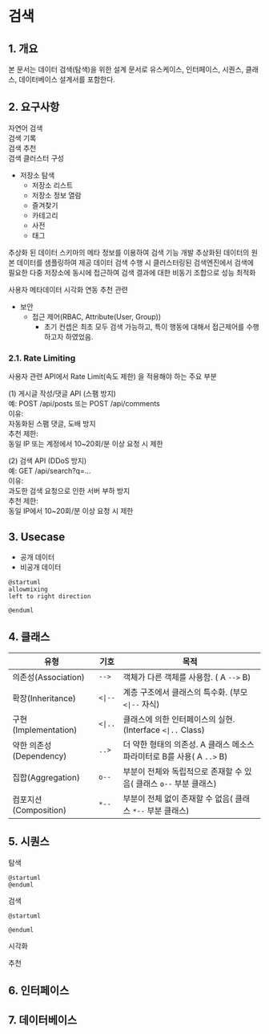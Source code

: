 # 검색

## 1. 개요

본 문서는 데이터 검색(탐색)을 위한 설계 문서로 유스케이스, 인터페이스, 시퀀스, 클래스, 데이터베이스 설계서를 포함한다.

## 2. 요구사항

자연어 검색  
검색 기록  
검색 추천  
검색 클러스터 구성  

- 저장소 탐색
  - 저장소 리스트  
  - 저장소 정보 열람  
  - 즐겨찾기
  - 카테고리  
  - 사전  
  - 태그  

추상화 된 데이터 스키마의 메타 정보를 이용하여 검색 기능 개발
추상화된 데이터의 원본 데이터를 샘플링하여 제공
데이터 검색 수행 시 클러스터링된 검색엔진에서 검색에 필요한 다중 저장소에 동시에 접근하여 검색 결과에 대한 비동기 조합으로 성능 최적화

사용자 메타데이터
시각화 연동
추천 관련

- 보안
  - 접근 제어(RBAC, Attribute(User, Group))
    - 초기 컨셉은 최초 모두 검색 가능하고, 특이 행동에 대해서 접근제어를 수행하고자 하였었음.

### 2.1. Rate Limiting

사용자 관련 API에서 Rate Limit(속도 제한) 을 적용해야 하는 주요 부분

(1) 게시글 작성/댓글 API (스팸 방지)  
예: POST /api/posts 또는 POST /api/comments  
이유:  
자동화된 스팸 댓글, 도배 방지  
추천 제한:  
동일 IP 또는 계정에서 10~20회/분 이상 요청 시 제한  

(2) 검색 API (DDoS 방지)  
예: GET /api/search?q=...  
이유:  
과도한 검색 요청으로 인한 서버 부하 방지  
추천 제한:  
동일 IP에서 10~20회/분 이상 요청 시 제한  

## 3. Usecase

- 공개 데이터
- 비공개 데이터

```plantuml
@startuml
allowmixing
left to right direction

@enduml
```

## 4. 클래스

| 유형                    | 기호    | 목적                                                                   |
| ----------------------- | ------- | ---------------------------------------------------------------------- |
| 의존성(Association)     | `-->`   | 객체가 다른 객체를 사용함. ( A `-->` B)                                |
| 확장(Inheritance)       | `<\|--` | 계층 구조에서 클래스의 특수화. (부모 `<\|--` 자식)                     |
| 구현(Implementation)    | `<\|..` | 클래스에 의한 인터페이스의 실현. (Interface `<\|..` Class)             |
| 약한 의존성(Dependency) | `..>`   | 더 약한 형태의 의존성. A 클래스 메소스 파라미터로 B를 사용( A `..>` B) |
| 집합(Aggregation)       | `o--`   | 부분이 전체와 독립적으로 존재할 수 있음( 클래스 `o--` 부분 클래스)     |
| 컴포지션(Composition)   | `*--`   | 부분이 전체 없이 존재할 수 없음( 클래스 `*--` 부분 클래스)             |

## 5. 시퀀스

탐색

```plantuml
@startuml
@enduml
```

검색

```plantuml
@startuml

@enduml
```

시각화

추천

## 6. 인터페이스

## 7. 데이터베이스